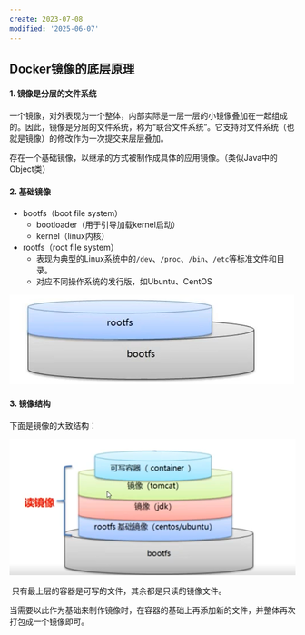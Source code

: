 ```yaml
---
create: 2023-07-08
modified: '2025-06-07'
---
```


## Docker镜像的底层原理

#### 1. 镜像是分层的文件系统

​	一个镜像，对外表现为一个整体，内部实际是一层一层的小镜像叠加在一起组成的。因此，镜像是分层的文件系统，称为“联合文件系统”。它支持对文件系统（也就是镜像）的修改作为一次提交来层层叠加。

​	存在一个基础镜像，以继承的方式被制作成具体的应用镜像。（类似Java中的Object类）

#### 2. 基础镜像

* bootfs（boot file system）
	* bootloader（用于引导加载kernel启动）
	* kernel（linux内核）
* rootfs（root file system）
	* 表现为典型的Linux系统中的`/dev`、`/proc`、`/bin`、`/etc`等标准文件和目录。
	* 对应不同操作系统的发行版，如Ubuntu、CentOS

![image-20230416193243091](assets/image-20230416193243091.png)

#### 3. 镜像结构

下面是镜像的大致结构：

![image-20230416193418059](assets/image-20230416193418059.png)

​	只有最上层的容器是可写的文件，其余都是只读的镜像文件。

​	当需要以此作为基础来制作镜像时，在容器的基础上再添加新的文件，并整体再次打包成一个镜像即可。
